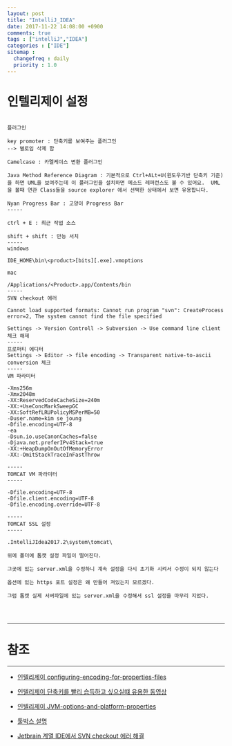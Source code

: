 ```yaml
---
layout: post
title: "IntelliJ_IDEA"
date: 2017-11-22 14:08:00 +0900
comments: true
tags : ["intelliJ","IDEA"]
categories : ["IDE"]
sitemap :
  changefreq : daily
  priority : 1.0
---
```


# 인텔리제이 설정

```

플러그인

key promoter : 단축키를 보여주는 플러그인
--> 별로임 삭제 함

Camelcase : 카멜케이스 변환 플러그인

Java Method Reference Diagram : 기본적으로 Ctrl+ALt+U(윈도우기반 단축키 기준)을 하면 UML을 보여주는데 이 플러그인을 설치하면 메소드 레퍼런스도 볼 수 있어요.  UML을 볼때 연관 Class들을 source explorer 에서 선택한 상태에서 보면 유용합니다.

Nyan Progress Bar : 고양이 Progress Bar 
-----

ctrl + E : 최근 작업 소스

shift + shift : 만능 서치
-----
windows

IDE_HOME\bin\<product>[bits][.exe].vmoptions

mac 

/Applications/<Product>.app/Contents/bin
-----
SVN checkout 에러

Cannot load supported formats: Cannot run program "svn": CreateProcess error=2, The system cannot find the file specified

Settings -> Version Controll -> Subversion -> Use command line client 체크 해제
-----
프로퍼티 에디터 
Settings -> Editor -> file encoding -> Transparent native-to-ascii conversion 체크
-----
VM 파라미터

-Xms256m
-Xmx2048m
-XX:ReservedCodeCacheSize=240m
-XX:+UseConcMarkSweepGC
-XX:SoftRefLRUPolicyMSPerMB=50
-Duser.name=kim se joung
-Dfile.encoding=UTF-8
-ea
-Dsun.io.useCanonCaches=false
-Djava.net.preferIPv4Stack=true
-XX:+HeapDumpOnOutOfMemoryError
-XX:-OmitStackTraceInFastThrow

-----
TOMCAT VM 파라미터
-----

-Dfile.encoding=UTF-8
-Dfile.client.encoding=UTF-8
-Dfile.encoding.override=UTF-8

-----
TOMCAT SSL 설정
-----

.IntelliJIdea2017.2\system\tomcat\

위에 폴더에 톰캣 설정 파일이 떨어진다.

그곳에 있는 server.xml을 수정하니 계속 설정을 다시 초기화 시켜서 수정이 되지 않는다

옵션에 있는 https 포트 설정은 왜 만들어 져있는지 모르겠다.

그럼 톰캣 실제 서버파일에 있는 server.xml을 수정해서 ssl 설정을 마무리 지었다.




```
-----
# 참조 
-----

* [인텔리제이 configuring-encoding-for-properties-files](https://www.jetbrains.com/help/idea/configuring-encoding-for-properties-files.html)

* [인텔리제이 단축키를 빨리 습득하고 싶으실떄 유용한 동영상](https://www.youtube.com/watch?v=eq3KiAH4IBI)
 
* [인텔리제이 JVM-options-and-platform-properties](https://intellij-support.jetbrains.com/hc/en-us/articles/206544869-Configuring-JVM-options-and-platform-properties)

* [툴박스 설명](https://blog.jetbrains.com/blog/2016/05/25/introducing-jetbrains-toolbox-app/)

* [Jetbrain 계열 IDE에서 SVN checkout 에러 해결](http://chomman.github.io/blog/tool/subversion/intellij-subversion-checkout-error/)

